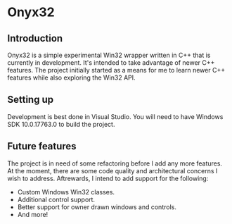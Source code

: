 # Onyx32

## Introduction

Onyx32 is a simple experimental Win32 wrapper written in C++ that is currently in development. It's intended to take advantage of newer C++ features. The project initially started as a means for me to learn newer C++ features while also exploring the Win32 API.

## Setting up

Development is best done in Visual Studio. You will need to have Windows SDK 10.0.17763.0 to build the project.

## Future features

The project is in need of some refactoring before I add any more features. At the moment, there are some code quality and architectural concerns I wish to address. Aftrewards, I intend to add support for the following:

* Custom Windows Win32 classes.
* Additional control support.
* Better support for owner drawn windows and controls.
* And more!
